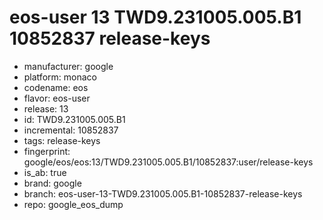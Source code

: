 # eos-user 13 TWD9.231005.005.B1 10852837 release-keys
- manufacturer: google
- platform: monaco
- codename: eos
- flavor: eos-user
- release: 13
- id: TWD9.231005.005.B1
- incremental: 10852837
- tags: release-keys
- fingerprint: google/eos/eos:13/TWD9.231005.005.B1/10852837:user/release-keys
- is_ab: true
- brand: google
- branch: eos-user-13-TWD9.231005.005.B1-10852837-release-keys
- repo: google_eos_dump
